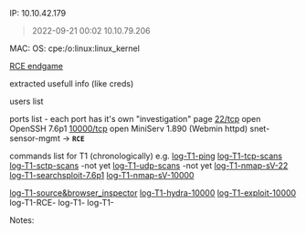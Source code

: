 IP:
10.10.42.179
>2022-09-21 00:02 10.10.79.206

MAC:
OS: cpe:/o:linux:linux_kernel

[RCE endgame](./T1-Endgame)

extracted usefull info (like creds)

users list

ports list - each port has it's own "investigation" page
[22/tcp](./log-T1-22)  open  OpenSSH 7.6p1
[10000/tcp](./log-T1-10000) open MiniServ 1.890 (Webmin httpd) snet-sensor-mgmt -> **`RCE`**

commands list for T1 (chronologically)
e.g.
[log-T1-ping](./log-T1-ping)
[log-T1-tcp-scans](./log-T1-tcp-scans)
[log-T1-sctp-scans](./log-T1-sctp-scans) -not yet
[log-T1-udp-scans](./log-T1-udp-scans) -not yet
[log-T1-nmap-sV-22](./log-T1-nmap-sV-22)
[log-T1-searchsploit-7.6p1](./log-T1-searchsploit-7.6p1)
[log-T1-nmap-sV-10000](./log-T1-nmap-sV-10000)

[log-T1-source&browser_inspector](./log-T1-source&browser_inspector)
[log-T1-hydra-10000](./log-T1-hydra-10000)
[log-T1-exploit-10000](./log-T1-exploit-10000)
log-T1-RCE-
log-T1-
log-T1-

Notes: